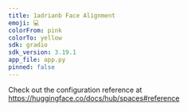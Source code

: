 ```yaml
---
title: 1adrianb Face Alignment
emoji: 💻
colorFrom: pink
colorTo: yellow
sdk: gradio
sdk_version: 3.19.1
app_file: app.py
pinned: false
---
```


Check out the configuration reference at https://huggingface.co/docs/hub/spaces#reference
